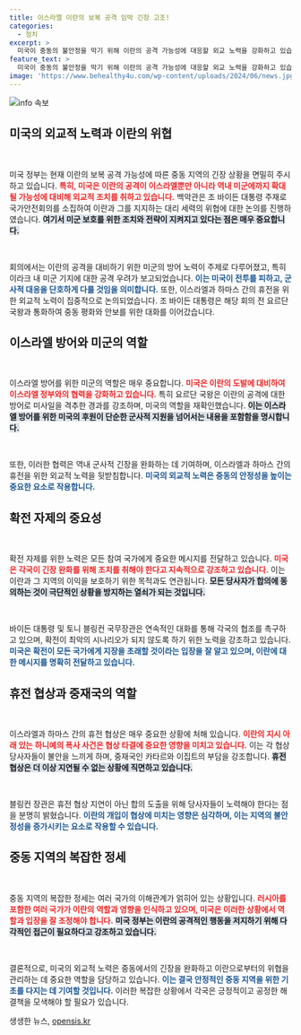 ```yaml
---
title: 이스라엘 이란의 보복 공격 임박 긴장 고조!
categories:
  - 정치
excerpt: >
  미국이 중동의 불안정을 막기 위해 이란의 공격 가능성에 대응할 외교 노력을 강화하고 있습니다. 바이든 대통령은 이란과 하마스 간의 확전을 방지하고 즉각적인 휴전을 촉구하는 회의를 소집했습니다. 긴장 완화를 위한 국제 협력이 절실히 요구되는 상황입니다.
feature_text: >
  미국이 중동의 불안정을 막기 위해 이란의 공격 가능성에 대응할 외교 노력을 강화하고 있습니다. 바이든 대통령은 이란과 하마스 간의 확전을 방지하고 즉각적인 휴전을 촉구하는 회의를 소집했습니다. 긴장 완화를 위한 국제 협력이 절실히 요구되는 상황입니다.
image: 'https://www.behealthy4u.com/wp-content/uploads/2024/06/news.jpg'
---
```


<p><img src="https://www.behealthy4u.com/wp-content/uploads/2024/06/news.jpg" alt="info 속보" /></p>

<h2 data-ke-size="size26">미국의 외교적 노력과 이란의 위협</h2>

<p data-ke-size="size16">&nbsp;</p>  

<p>미국 정부는 현재 이란의 보복 공격 가능성에 따른 중동 지역의 긴장 상황을 면밀히 주시하고 있습니다. <b><span style="color: #ee2323;">특히, 미국은 이란의 공격이 이스라엘뿐만 아니라 역내 미군에까지 확대될 가능성에 대비해 외교적 조치를 취하고 있습니다.</span></b> 백악관은 조 바이든 대통령 주재로 국가안전회의를 소집하여 이란과 그를 지지하는 대리 세력의 위협에 대한 논의를 진행하였습니다. <b><span style="background-color: #21538527;">여기서 미군 보호를 위한 조치와 전략이 지켜지고 있다는 점은 매우 중요합니다.</span></b>  </p>

<p data-ke-size="size16">&nbsp;</p>  

<p>회의에서는 이란의 공격을 대비하기 위한 미군의 방어 노력이 주제로 다루어졌고, 특히 이라크 내 미군 기지에 대한 공격 우려가 보고되었습니다. <b><span style="color: #1a5490;">이는 미국이 전투를 피하고, 군사적 대응을 단호하게 다룰 것임을 의미합니다.</span></b> 또한, 이스라엘과 하마스 간의 휴전을 위한 외교적 노력이 집중적으로 논의되었습니다. 조 바이든 대통령은 해당 회의 전 요르단 국왕과 통화하여 중동 평화와 안보를 위한 대화를 이어갔습니다.</p>

<h2 data-ke-size="size26">이스라엘 방어와 미군의 역할</h2>

<p data-ke-size="size16">&nbsp;</p>  

<p>이스라엘 방어를 위한 미군의 역할은 매우 중요합니다. <b><span style="color: #ee2323;">미국은 이란의 도발에 대비하여 이스라엘 정부와의 협력을 강화하고 있습니다.</span></b> 특히 요르단 국왕은 이란의 공격에 대한 방어로 미사일을 격추한 경과를 강조하며, 미국의 역할을 재확인했습니다. <b><span style="background-color: #21538527;">이는 이스라엘 방어를 위한 미국의 후원이 단순한 군사적 지원을 넘어서는 내용을 포함함을 명시합니다.</span></b></p>

<p data-ke-size="size16">&nbsp;</p>  

<p>또한, 이러한 협력은 역내 군사적 긴장을 완화하는 데 기여하며, 이스라엘과 하마스 간의 휴전을 위한 외교적 노력을 뒷받침합니다. <b><span style="color: #1a5490;">미국의 외교적 노력은 중동의 안정성을 높이는 중요한 요소로 작용합니다.</span></b></p>

<h2 data-ke-size="size26">확전 자제의 중요성</h2>

<p data-ke-size="size16">&nbsp;</p>  

<p>확전 자제를 위한 노력은 모든 참여 국가에게 중요한 메시지를 전달하고 있습니다. <b><span style="color: #ee2323;">미국은 각국이 긴장 완화를 위해 조치를 취해야 한다고 지속적으로 강조하고 있습니다.</span></b> 이는 이란과 그 지역의 이익을 보호하기 위한 목적과도 연관됩니다. <b><span style="background-color: #21538527;">모든 당사자가 합의에 동의하는 것이 극단적인 상황을 방지하는 열쇠가 되는 것입니다.</span></b>  </p>

<p data-ke-size="size16">&nbsp;</p>  

<p>바이든 대통령 및 토니 블링컨 국무장관은 연속적인 대화를 통해 각국의 협조를 촉구하고 있으며, 확전이 최악의 시나리오가 되지 않도록 하기 위한 노력을 강조하고 있습니다. <b><span style="color: #1a5490;">미국은 확전이 모든 국가에게 지장을 초래할 것이라는 입장을 잘 알고 있으며, 이란에 대한 메시지를 명확히 전달하고 있습니다.</span></b></p>

<h2 data-ke-size="size26">휴전 협상과 중재국의 역할</h2>

<p data-ke-size="size16">&nbsp;</p>  

<p>이스라엘과 하마스 간의 휴전 협상은 매우 중요한 상황에 처해 있습니다. <b><span style="color: #ee2323;">이란의 지시 아래 있는 하니예의 폭사 사건은 협상 타결에 중요한 영향을 미치고 있습니다.</span></b> 이는 각 협상 당사자들이 불안을 느끼게 하며, 중재국인 카타르와 이집트의 부담을 강조합니다. <b><span style="background-color: #21538527;">휴전 협상은 더 이상 지연될 수 없는 상황에 직면하고 있습니다.</span></b>  </p>

<p data-ke-size="size16">&nbsp;</p>  

<p>블링컨 장관은 휴전 협상 지연이 아닌 합의 도출을 위해 당사자들이 노력해야 한다는 점을 분명히 밝혔습니다. <b><span style="color: #1a5490;">이란의 개입이 협상에 미치는 영향은 심각하며, 이는 지역의 불안정성을 증가시키는 요소로 작용할 수 있습니다.</span></b></p>

<h2 data-ke-size="size26">중동 지역의 복잡한 정세</h2>

<p data-ke-size="size16">&nbsp;</p>  

<p>중동 지역의 복잡한 정세는 여러 국가의 이해관계가 얽히어 있는 상황입니다. <b><span style="color: #ee2323;">러시아를 포함한 여러 국가가 이란의 역할과 영향을 인식하고 있으며, 미국은 이러한 상황에서 역할과 입장을 잘 조정해야 합니다.</span></b> <b><span style="background-color: #21538527;">미국 정부는 이란의 공격적인 행동을 저지하기 위해 다각적인 접근이 필요하다고 강조하고 있습니다.</span></b></p>

<p data-ke-size="size16">&nbsp;</p>  

<p>결론적으로, 미국의 외교적 노력은 중동에서의 긴장을 완화하고 이란으로부터의 위협을 관리하는 데 중요한 역할을 담당하고 있습니다. <b><span style="color: #1a5490;">이는 결국 안정적인 중동 지역을 위한 기초를 다지는 데 기여할 것입니다.</span></b> 이러한 복잡한 상황에서 각국은 긍정적이고 공정한 해결책을 모색해야 할 필요가 있습니다.</p>
생생한 뉴스, <a href="https://opensis.kr" rel="dofollow">opensis.kr</a>


